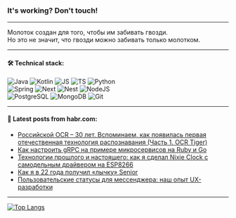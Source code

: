 ### It's working? Don't touch!

---
Молоток создан для того, чтобы им забивать гвозди. <br>
Но это не значит, что гвозди можно забивать только молотком.

---

#### 🛠️ Technical stack:

![Java](https://img.shields.io/badge/Java-informational?logo=Oracle&style=flat&logoColor=white&color=FF4500)
![Kotlin](https://img.shields.io/badge/Kotlin-informational?logo=Kotlin&style=flat&logoColor=white&color=774D97)
![JS](https://img.shields.io/badge/JS-informational?logo=javaScript&style=flat&logoColor=black&color=F7Df1E)
![TS](https://img.shields.io/badge/TypeScript-informational?logo=typeScript&style=flat&logoColor=black&color=017acc)
![Python](https://img.shields.io/badge/Python-informational?logo=Python&style=flat&logoColor=black&color=ffdd54) <br>
![Spring](https://img.shields.io/badge/SpringBoot-informational?logo=SpringBoot&style=flat&logoColor=white&color=6DB33F) 
![Next](https://img.shields.io/badge/Next.js-informational?logo=Next.js&style=flat&logoColor=white&color=3671a1)
![Nest](https://img.shields.io/badge/NestJS-informational?logo=NestJS&style=flat&logoColor=white&color=E0234E)
![NodeJS](https://img.shields.io/badge/NodeJS-informational?logo=node.js&style=flat&logoColor=white&color=70A760) <br>
![PostgreSQL](https://img.shields.io/badge/PostgreSQL-informational?logo=PostgreSQL&style=flat&logoColor=white&color=DAA520)
![MongoDB](https://img.shields.io/badge/MongoDB-informational?logo=MongoDB&style=flat&logoColor=white&color=870000)
![Git](https://img.shields.io/badge/Git-informational?logo=git&style=flat&logoColor=white&color=f74e28)

___

#### 💬 Latest posts from habr.com:

<!-- BLOG-POST-LIST:START -->
- [Российской OCR – 30 лет. Вспоминаем, как появилась первая отечественная технология распознавания &lpar;Часть 1. OCR Tiger&rpar;](https://habr.com/ru/companies/smartengines/articles/779154/?utm_source=habrahabr&utm_medium=rss&utm_campaign=779154)
- [Как настроить gRPC на примере микросервисов на Ruby и Go](https://habr.com/ru/companies/joydev/articles/779272/?utm_source=habrahabr&utm_medium=rss&utm_campaign=779272)
- [Технологии прошлого и настоящего: как я сделал Nixie Clock с самодельным драйвером на ESP8266](https://habr.com/ru/companies/timeweb/articles/777136/?utm_source=habrahabr&utm_medium=rss&utm_campaign=777136)
- [Как я в 22 года получил «лычку» Senior](https://habr.com/ru/companies/alfa/articles/776790/?utm_source=habrahabr&utm_medium=rss&utm_campaign=776790)
- [Пользовательские статусы для мессенджера: наш опыт UX-разработки](https://habr.com/ru/companies/mtslink/articles/779122/?utm_source=habrahabr&utm_medium=rss&utm_campaign=779122)
<!-- BLOG-POST-LIST:END -->

---
[![Top Langs](https://github-readme-stats-git-master-advtsetting-gmailcom.vercel.app/api/top-langs/?username=zloylis&langs_count=10&hide_title=false&title_color=e6edf3&size_weight=0.5&count_weight=0.5&layout=compact&hide_border=true&theme=dracula)](https://github.com/zloylis)

<!-- ![GitHub stats](https://github-readme-stats-git-master-advtsetting-gmailcom.vercel.app/api?username=zloylis&show_icons=true&hide_border=true&theme=dracula&hide_title=true&include_all_commits=true&count_private=true&hide=contribs&hide_rank=true) -->
